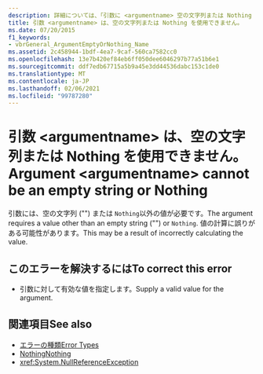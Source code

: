```yaml
---
description: 詳細については、「引数に <argumentname> 空の文字列または Nothing を指定することはできません
title: 引数 <argumentname> は、空の文字列または Nothing を使用できません。
ms.date: 07/20/2015
f1_keywords:
- vbrGeneral_ArgumentEmptyOrNothing_Name
ms.assetid: 2c458944-1bdf-4ea7-9caf-560ca7582cc0
ms.openlocfilehash: 13e7b420ef84eb6ff050dee6046297b77a51b6e1
ms.sourcegitcommit: ddf7edb67715a5b9a45e3dd44536dabc153c1de0
ms.translationtype: MT
ms.contentlocale: ja-JP
ms.lasthandoff: 02/06/2021
ms.locfileid: "99787280"
---
```

# <a name="argument-argumentname-cannot-be-an-empty-string-or-nothing"></a><span data-ttu-id="8cdbb-103">引数 \<argumentname> は、空の文字列または Nothing を使用できません。</span><span class="sxs-lookup"><span data-stu-id="8cdbb-103">Argument \<argumentname> cannot be an empty string or Nothing</span></span>

<span data-ttu-id="8cdbb-104">引数には、空の文字列 ("") または `Nothing`以外の値が必要です。</span><span class="sxs-lookup"><span data-stu-id="8cdbb-104">The argument requires a value other than an empty string ("") or `Nothing`.</span></span> <span data-ttu-id="8cdbb-105">値の計算に誤りがある可能性があります。</span><span class="sxs-lookup"><span data-stu-id="8cdbb-105">This may be a result of incorrectly calculating the value.</span></span>  
  
## <a name="to-correct-this-error"></a><span data-ttu-id="8cdbb-106">このエラーを解決するには</span><span class="sxs-lookup"><span data-stu-id="8cdbb-106">To correct this error</span></span>  
  
- <span data-ttu-id="8cdbb-107">引数に対して有効な値を指定します。</span><span class="sxs-lookup"><span data-stu-id="8cdbb-107">Supply a valid value for the argument.</span></span>  
  
## <a name="see-also"></a><span data-ttu-id="8cdbb-108">関連項目</span><span class="sxs-lookup"><span data-stu-id="8cdbb-108">See also</span></span>

- [<span data-ttu-id="8cdbb-109">エラーの種類</span><span class="sxs-lookup"><span data-stu-id="8cdbb-109">Error Types</span></span>](../programming-guide/language-features/error-types.md)
- [<span data-ttu-id="8cdbb-110">Nothing</span><span class="sxs-lookup"><span data-stu-id="8cdbb-110">Nothing</span></span>](../language-reference/nothing.md)
- <xref:System.NullReferenceException>
